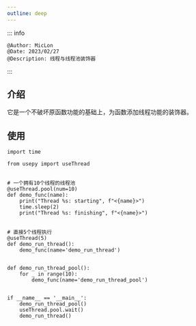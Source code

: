 ```yaml
---
outline: deep
---
```


::: info

    @Author: MicLon
    @Date: 2023/02/27
    @Description: 线程与线程池装饰器

:::


## 介绍

它是一个不破坏原函数功能的基础上，为函数添加线程功能的装饰器。

## 使用

```python{3}
import time

from usepy import useThread


# 一个拥有10个线程的线程池
@useThread.pool(num=10)
def demo_func(name):
    print("Thread %s: starting", f"<{name}>")
    time.sleep(2)
    print("Thread %s: finishing", f"<{name}>")


# 直接5个线程执行
@useThread(5)
def demo_run_thread():
    demo_func(name='demo_run_thread')


def demo_run_thread_pool():
    for _ in range(10):
        demo_func(name='demo_run_thread_pool')


if __name__ == '__main__':
    demo_run_thread_pool()
    useThread.pool.wait()
    demo_run_thread()
```
